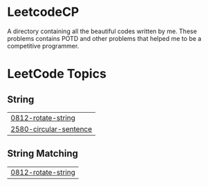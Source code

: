 # LeetcodeCP
A directory containing all the beautiful codes written by me. These problems contains POTD and other problems that helped me to be a competitive programmer.

<!---LeetCode Topics Start-->
# LeetCode Topics
## String
|  |
| ------- |
| [0812-rotate-string](https://github.com/rajatkumargla19/LeetcodeCP/tree/master/0812-rotate-string) |
| [2580-circular-sentence](https://github.com/rajatkumargla19/LeetcodeCP/tree/master/2580-circular-sentence) |
## String Matching
|  |
| ------- |
| [0812-rotate-string](https://github.com/rajatkumargla19/LeetcodeCP/tree/master/0812-rotate-string) |
<!---LeetCode Topics End-->